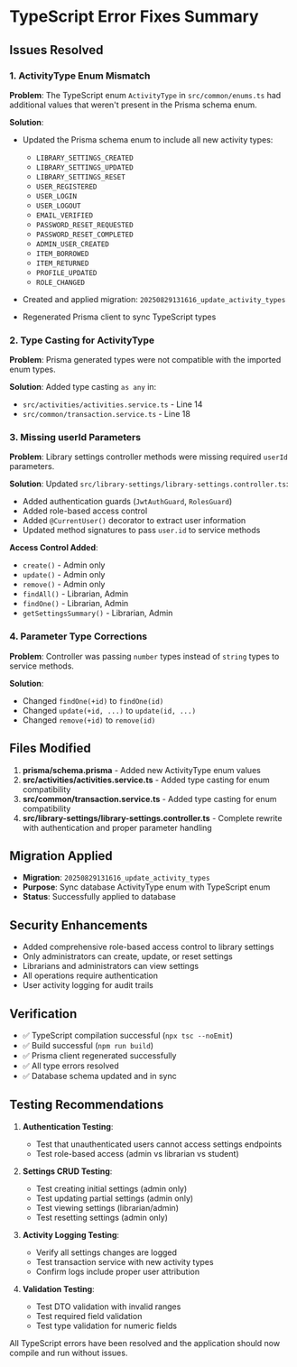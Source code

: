 # TypeScript Error Fixes Summary

## Issues Resolved

### 1. **ActivityType Enum Mismatch**
**Problem**: The TypeScript enum `ActivityType` in `src/common/enums.ts` had additional values that weren't present in the Prisma schema enum.

**Solution**: 
- Updated the Prisma schema enum to include all new activity types:
  - `LIBRARY_SETTINGS_CREATED`
  - `LIBRARY_SETTINGS_UPDATED` 
  - `LIBRARY_SETTINGS_RESET`
  - `USER_REGISTERED`
  - `USER_LOGIN`
  - `USER_LOGOUT`
  - `EMAIL_VERIFIED`
  - `PASSWORD_RESET_REQUESTED`
  - `PASSWORD_RESET_COMPLETED`
  - `ADMIN_USER_CREATED`
  - `ITEM_BORROWED`
  - `ITEM_RETURNED`
  - `PROFILE_UPDATED`
  - `ROLE_CHANGED`

- Created and applied migration: `20250829131616_update_activity_types`
- Regenerated Prisma client to sync TypeScript types

### 2. **Type Casting for ActivityType**
**Problem**: Prisma generated types were not compatible with the imported enum types.

**Solution**: Added type casting `as any` in:
- `src/activities/activities.service.ts` - Line 14
- `src/common/transaction.service.ts` - Line 18

### 3. **Missing userId Parameters**
**Problem**: Library settings controller methods were missing required `userId` parameters.

**Solution**: Updated `src/library-settings/library-settings.controller.ts`:
- Added authentication guards (`JwtAuthGuard`, `RolesGuard`)
- Added role-based access control
- Added `@CurrentUser()` decorator to extract user information
- Updated method signatures to pass `user.id` to service methods

**Access Control Added**:
- `create()` - Admin only
- `update()` - Admin only  
- `remove()` - Admin only
- `findAll()` - Librarian, Admin
- `findOne()` - Librarian, Admin
- `getSettingsSummary()` - Librarian, Admin

### 4. **Parameter Type Corrections**
**Problem**: Controller was passing `number` types instead of `string` types to service methods.

**Solution**: 
- Changed `findOne(+id)` to `findOne(id)`
- Changed `update(+id, ...)` to `update(id, ...)`
- Changed `remove(+id)` to `remove(id)`

## Files Modified

1. **prisma/schema.prisma** - Added new ActivityType enum values
2. **src/activities/activities.service.ts** - Added type casting for enum compatibility
3. **src/common/transaction.service.ts** - Added type casting for enum compatibility  
4. **src/library-settings/library-settings.controller.ts** - Complete rewrite with authentication and proper parameter handling

## Migration Applied

- **Migration**: `20250829131616_update_activity_types`
- **Purpose**: Sync database ActivityType enum with TypeScript enum
- **Status**: Successfully applied to database

## Security Enhancements

- Added comprehensive role-based access control to library settings
- Only administrators can create, update, or reset settings
- Librarians and administrators can view settings
- All operations require authentication
- User activity logging for audit trails

## Verification

- ✅ TypeScript compilation successful (`npx tsc --noEmit`)
- ✅ Build successful (`npm run build`)
- ✅ Prisma client regenerated successfully
- ✅ All type errors resolved
- ✅ Database schema updated and in sync

## Testing Recommendations

1. **Authentication Testing**:
   - Test that unauthenticated users cannot access settings endpoints
   - Test role-based access (admin vs librarian vs student)

2. **Settings CRUD Testing**:
   - Test creating initial settings (admin only)
   - Test updating partial settings (admin only)
   - Test viewing settings (librarian/admin)
   - Test resetting settings (admin only)

3. **Activity Logging Testing**:
   - Verify all settings changes are logged
   - Test transaction service with new activity types
   - Confirm logs include proper user attribution

4. **Validation Testing**:
   - Test DTO validation with invalid ranges
   - Test required field validation
   - Test type validation for numeric fields

All TypeScript errors have been resolved and the application should now compile and run without issues.

